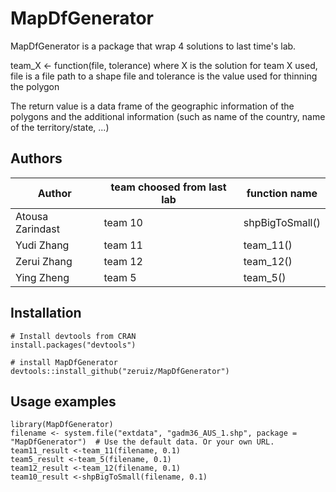# MapDfGenerator


MapDfGenerator is a package that wrap 4 solutions to last time's lab.


team_X <- function(file, tolerance) where X is the solution for team X used, file is a file path to a shape file and tolerance is the value used for thinning the polygon

The return value is a data frame of the geographic information of the polygons and the additional information (such as name of the country, name of the territory/state, ...)


## Authors


| Author | team choosed from last lab | function name |
| ------ | ------ | ------ |
| Atousa Zarindast | team 10 | shpBigToSmall() |
| Yudi Zhang | team 11| team_11() |
| Zerui Zhang | team 12 | team_12() |
| Ying Zheng | team 5 | team_5() |


##  Installation  

```
# Install devtools from CRAN
install.packages("devtools")

# install MapDfGenerator
devtools::install_github("zeruiz/MapDfGenerator")
```

## Usage examples 

```
library(MapDfGenerator)
filename <- system.file("extdata", "gadm36_AUS_1.shp", package = "MapDfGenerator")  # Use the default data. Or your own URL.
team11_result <-team_11(filename, 0.1)
team5_result <-team_5(filename, 0.1)
team12_result <-team_12(filename, 0.1)
team10_result <-shpBigToSmall(filename, 0.1) 
```





 
